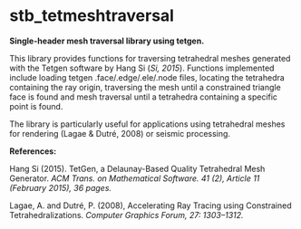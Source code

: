 # stb_tetmeshtraversal  

**Single-header mesh traversal library using tetgen.**
  
    
This library provides functions for traversing tetrahedral meshes generated with the Tetgen software by Hang Si (_Si, 2015_). Functions implemented include loading tetgen .face/.edge/.ele/.node files, locating the tetrahedra containing the ray origin, traversing the mesh until a constrained triangle face is found and mesh traversal until a tetrahedra containing a specific point is found.     

The library is particularly useful for applications using tetrahedral  meshes for rendering (Lagae & Dutré, 2008) or seismic processing.    
      
**References:**
        
Hang Si (2015). TetGen, a Delaunay-Based Quality Tetrahedral Mesh Generator. _ACM Trans. on Mathematical Software. 41 (2), Article 11 (February 2015), 36 pages._
        
Lagae, A. and Dutré, P. (2008), Accelerating Ray Tracing using Constrained Tetrahedralizations. _Computer Graphics Forum, 27: 1303–1312._
